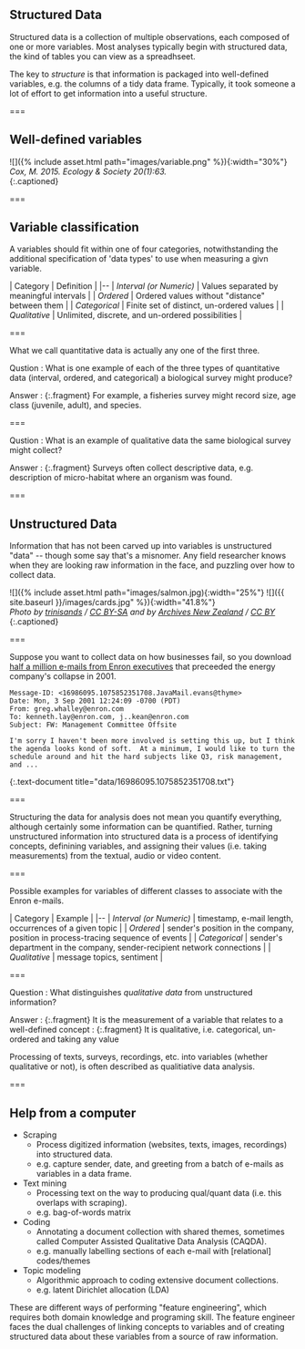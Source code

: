 ---
---

## Structured Data

Structured data is a collection of multiple observations, each composed of one or more variables. Most analyses typically begin with structured data, the kind of tables you can view as a spreadhseet.

The key to *structure* is that information is packaged into well-defined variables, e.g. the columns of a tidy data frame. Typically, it took someone a lot of effort to get information into a useful structure.

===

## Well-defined variables

![]({% include asset.html path="images/variable.png" %}){:width="30%"}  
*Cox, M. 2015. Ecology & Society 20(1):63.*  
{:.captioned}

===

## Variable classification

A variables should fit within one of four categories, notwithstanding the additional specification of 'data types' to use when measuring a givn variable.

| Category | Definition |
|--
| *Interval (or Numeric)* | Values separated by meaningful intervals |
| *Ordered* | Ordered values without "distance" between them |
| *Categorical* | Finite set of distinct, un-ordered values |
| *Qualitative* | Unlimited, discrete, and un-ordered possibilities |

===

What we call quantitative data is actually any one of the first three.

Qustion
: What is one example of each of the three types of quantitative data (interval, ordered, and categorical) a biological survey might produce?

Answer
: {:.fragment} For example, a fisheries survey might record size, age class (juvenile, adult), and species.

===

Qustion
: What is an example of qualitative data the same biological survey might collect?

Answer
: {:.fragment} Surveys often collect descriptive data, e.g. description of micro-habitat where an organism was found.

===

## Unstructured Data

Information that has not been carved up into variables is unstructured "data" -- though some say that's a misnomer. Any field researcher knows when they are looking raw information in the face, and puzzling over how to collect data.

![]({% include asset.html path="images/salmon.jpg){:width="25%"} ![]({{ site.baseurl }}/images/cards.jpg" %}){:width="41.8%"}  
*Photo by [trinisands](https://www.flickr.com/photos/50680623@N04) / [CC BY-SA](https://creativecommons.org/licenses/by-sa/2.0/) and by [Archives New Zealand](https://www.flickr.com/photos/archivesnz/) / [CC BY](https://creativecommons.org/licenses/by/2.0/)*
{:.captioned}

===

Suppose you want to collect data on how businesses fail, so you download [half a million e-mails from Enron executives](https://www.cs.cmu.edu/~./enron/) that preceeded the energy company's collapse in 2001.

~~~
Message-ID: <16986095.1075852351708.JavaMail.evans@thyme>
Date: Mon, 3 Sep 2001 12:24:09 -0700 (PDT)
From: greg.whalley@enron.com
To: kenneth.lay@enron.com, j..kean@enron.com
Subject: FW: Management Committee Offsite

I'm sorry I haven't been more involved is setting this up, but I think the agenda looks kond of soft.  At a minimum, I would like to turn the schedule around and hit the hard subjects like Q3, risk management, and ...
~~~
{:.text-document title="data/16986095.1075852351708.txt"}

===

Structuring the data for analysis does not mean you quantify everything, although certainly some information can be quantified.
Rather, turning unstructured information into structured data is a process of identifying concepts, definining variables, and assigning their values (i.e. taking measurements) from the textual, audio or video content.

===

Possible examples for variables of different classes to associate with the Enron e-mails.

| Category | Example |
|--
| *Interval (or Numeric)* | timestamp, e-mail length, occurrences of a given topic |
| *Ordered* | sender's position in the company, position in process-tracing sequence of events |
| *Categorical* | sender's department in the company, sender-recipient network connections |
| *Qualitative* | message topics, sentiment |

===

Question
: What distinguishes *qualitative data* from unstructured information?

Answer
: {:.fragment} It is the measurement of a variable that relates to a well-defined concept
: {:.fragment} It is qualitative, i.e. categorical, un-ordered and taking any value

Processing of texts, surveys, recordings, etc. into variables (whether qualitative or not), is often described as qualitiative data analysis.

===

## Help from a computer

- Scraping
  - Process digitized information (websites, texts, images, recordings) into structured data.
  - e.g. capture sender, date, and greeting from a batch of e-mails as variables in a data frame.
- Text mining
  - Processing text on the way to producing qual/quant data (i.e. this overlaps with scraping).
  - e.g. bag-of-words matrix
- Coding
  - Annotating a document collection with shared themes, sometimes called Computer Assisted Qualitative Data Analysis (CAQDA).
  - e.g. manually labelling sections of each e-mail with [relational] codes/themes 
- Topic modeling
  - Algorithmic approach to coding extensive document collections.
  - e.g. latent Dirichlet allocation (LDA)

These are different ways of performing "feature engineering", which requires both domain knowledge and programing skill. The feature engineer faces the dual challenges of linking concepts to variables and of creating structured data about these variables from a source of raw information.
